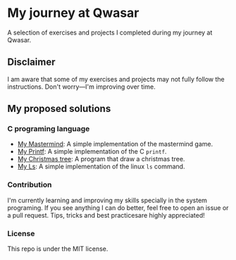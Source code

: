 # My journey at Qwasar

A selection of exercises and projects I completed during my journey at Qwasar.

## Disclaimer

I am aware that some of my exercises and projects may not fully follow the instructions. Don't worry—I'm improving over time.

## My proposed solutions

### C programing language

- [My Mastermind](my_mastermind): A simple implementation of the mastermind game.
- [My Printf](my_printf): A simple implementation of the C `printf`.
- [My Christmas tree](my_christmas_tree): A program that draw a christmas tree.
- [My Ls](my_ls): A simple implementation of the linux `ls` command.

### Contribution

I'm currently learning and improving my skills specially in the system programing.
If you see anything I can do better, feel free to open an issue or a pull request.
Tips, tricks  and best practicesare highly appreciated!

### License

This repo is under the MIT license.
